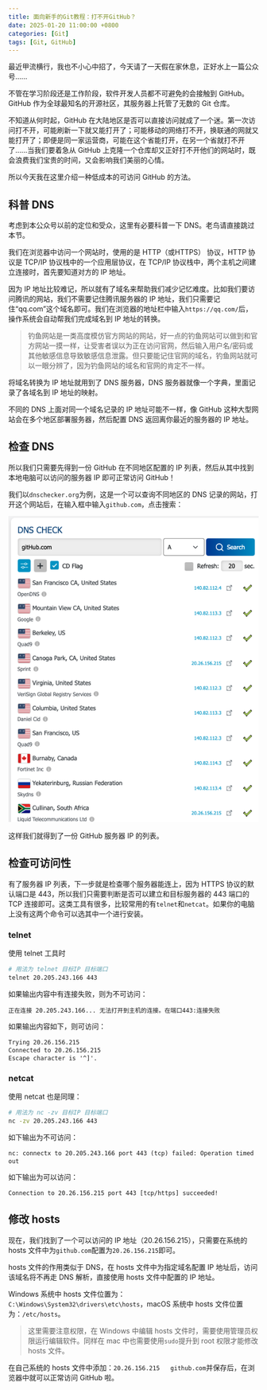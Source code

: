 ```yaml
---
title: 面向新手的Git教程：打不开GitHub？
date: 2025-01-20 11:00:00 +0800
categories: [Git]
tags: [Git, GitHub]
---
```


最近甲流横行，我也不小心中招了，今天请了一天假在家休息，正好水上一篇公众号……

不管在学习阶段还是工作阶段，软件开发人员都不可避免的会接触到 GitHub。GitHub 作为全球最知名的开源社区，其服务器上托管了无数的 Git 仓库。

不知道从何时起，GitHub 在大陆地区是否可以直接访问就成了一个迷。第一次访问打不开，可能刷新一下就又能打开了；可能移动的网络打不开，换联通的网就又能打开了；即便是同一家运营商，可能在这个省能打开，在另一个省就打不开了……当我们要着急从 GitHub 上克隆一个仓库却又正好打不开他们的网站时，既会浪费我们宝贵的时间，又会影响我们美丽的心情。

所以今天我在这里介绍一种低成本的可访问 GitHub 的方法。

## 科普 DNS

考虑到本公众号以前的定位和受众，这里有必要科普一下 DNS。老鸟请直接跳过本节。

我们在浏览器中访问一个网站时，使用的是 HTTP（或HTTPS） 协议，HTTP 协议是 TCP/IP 协议栈中的一个应用层协议，在 TCP/IP 协议栈中，两个主机之间建立连接时，首先要知道对方的 IP 地址。

因为 IP 地址比较难记，所以就有了域名来帮助我们减少记忆难度。比如我们要访问腾讯的网站，我们不需要记住腾讯服务器的 IP 地址，我们只需要记住“qq.com”这个域名即可。我们在浏览器的地址栏中输入`https://qq.com/`后，操作系统会自动帮我们完成域名到 IP 地址的转换。

> 钓鱼网站是一类高度模仿官方网站的网站，好一点的钓鱼网站可以做到和官方网站一摸一样，让受害者误以为正在访问官网，然后输入用户名/密码或其他敏感信息导致敏感信息泄露。但只要能记住官网的域名，钓鱼网站就可以一眼分辨了，因为钓鱼网站的域名和官网的肯定不一样。

将域名转换为 IP 地址就用到了 DNS 服务器，DNS 服务器就像一个字典，里面记录了各域名到 IP 地址的映射。

不同的 DNS 上面对同一个域名记录的 IP 地址可能不一样，像 GitHub 这种大型网站会在多个地区部署服务器，然后配置 DNS 返回离你最近的服务器的 IP 地址。

## 检查 DNS

所以我们只需要先得到一份 GitHub 在不同地区配置的 IP 列表，然后从其中找到本地电脑可以访问的服务器 IP 即可正常访问 GitHub！

我们以`dnschecker.org`为例，这是一个可以查询不同地区的 DNS 记录的网站，打开这个网站后，在输入框中输入`github.com`，点击搜索：

![DNS Checker](/assets/img/posts/2025/dns_checker.png)

这样我们就得到了一份 GitHub 服务器 IP 的列表。

## 检查可访问性

有了服务器 IP 列表，下一步就是检查哪个服务器能连上，因为 HTTPS 协议的默认端口是 443，所以我们只需要判断是否可以建立和目标服务器的 443 端口的 TCP 连接即可。这类工具有很多，比较常用的有`telnet`和`netcat`。如果你的电脑上没有这两个命令可以选其中一个进行安装。

### telnet

使用 telnet 工具时

```Bash
# 用法为 telnet 目标IP 目标端口
telnet 20.205.243.166 443
```

如果输出内容中有连接失败，则为不可访问：

```
正在连接 20.205.243.166... 无法打开到主机的连接。在端口443:连接失败
```

如果输出内容如下，则可访问：

```
Trying 20.26.156.215
Connected to 20.26.156.215
Escape character is '^]'.
```

### netcat

使用 netcat 也是同理：

```Bash
# 用法为 nc -zv 目标IP 目标端口
nc -zv 20.205.243.166 443
```

如下输出为不可访问：

```
nc: connectx to 20.205.243.166 port 443 (tcp) failed: Operation timed out
```

如下输出为可以访问：

```
Connection to 20.26.156.215 port 443 [tcp/https] succeeded!
```

## 修改 hosts

现在，我们找到了一个可以访问的 IP 地址（20.26.156.215），只需要在系统的 hosts 文件中为`github.com`配置为`20.26.156.215`即可。

hosts 文件的作用类似于 DNS，在 hosts 文件中为指定域名配置 IP 地址后，访问该域名将不再走 DNS 解析，直接使用 hosts 文件中配置的 IP 地址。

Windows 系统中 hosts 文件位置为：`C:\Windows\System32\drivers\etc\hosts`，macOS 系统中 hosts 文件位置为：`/etc/hosts`。

> 这里需要注意权限，在 Windows 中编辑 hosts 文件时，需要使用管理员权限运行编辑软件。同样在 mac 中也需要使用`sudo`提升到 root 权限才能修改 hosts 文件。

在自己系统的 hosts 文件中添加：`20.26.156.215	github.com`并保存后，在浏览器中就可以正常访问 GitHub 啦。

